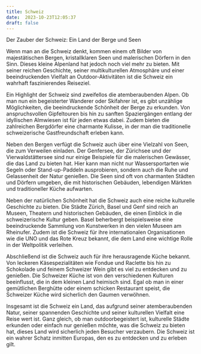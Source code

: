```yaml
---
title: Schweiz
date:  2023-10-23T12:05:37
draft: false
---
```


Der Zauber der Schweiz: Ein Land der Berge und Seen

Wenn man an die Schweiz denkt, kommen einem oft Bilder von majestätischen Bergen, kristallklaren Seen und malerischen Dörfern in den Sinn. Dieses kleine Alpenland hat jedoch noch viel mehr zu bieten. Mit seiner reichen Geschichte, seiner multikulturellen Atmosphäre und einer beeindruckenden Vielfalt an Outdoor-Aktivitäten ist die Schweiz ein wahrhaft faszinierendes Reiseziel.

Ein Highlight der Schweiz sind zweifellos die atemberaubenden Alpen. Ob man nun ein begeisterter Wanderer oder Skifahrer ist, es gibt unzählige Möglichkeiten, die beeindruckende Schönheit der Berge zu erkunden. Von anspruchsvollen Gipfeltouren bis hin zu sanften Spaziergängen entlang der idyllischen Almwiesen ist für jeden etwas dabei. Zudem bieten die zahlreichen Bergdörfer eine charmante Kulisse, in der man die traditionelle schweizerische Gastfreundschaft erleben kann.

Neben den Bergen verfügt die Schweiz auch über eine Vielzahl von Seen, die zum Verweilen einladen. Der Genfersee, der Zürichsee und der Vierwaldstättersee sind nur einige Beispiele für die malerischen Gewässer, die das Land zu bieten hat. Hier kann man nicht nur Wassersportarten wie Segeln oder Stand-up-Paddeln ausprobieren, sondern auch die Ruhe und Gelassenheit der Natur genießen. Die Seen sind oft von charmanten Städten und Dörfern umgeben, die mit historischen Gebäuden, lebendigen Märkten und traditioneller Küche aufwarten.

Neben der natürlichen Schönheit hat die Schweiz auch eine reiche kulturelle Geschichte zu bieten. Die Städte Zürich, Basel und Genf sind reich an Museen, Theatern und historischen Gebäuden, die einen Einblick in die schweizerische Kultur geben. Basel beherbergt beispielsweise eine beeindruckende Sammlung von Kunstwerken in den vielen Museen am Rheinufer. Zudem ist die Schweiz für ihre internationalen Organisationen wie die UNO und das Rote Kreuz bekannt, die dem Land eine wichtige Rolle in der Weltpolitik verleihen.

Abschließend ist die Schweiz auch für ihre herausragende Küche bekannt. Von leckeren Käsespezialitäten wie Fondue und Raclette bis hin zu Schokolade und feinem Schweizer Wein gibt es viel zu entdecken und zu genießen. Die Schweizer Küche ist von den verschiedenen Kulturen beeinflusst, die in dem kleinen Land heimisch sind. Egal ob man in einer gemütlichen Berghütte oder einem schicken Restaurant speist, die Schweizer Küche wird sicherlich den Gaumen verwöhnen.

Insgesamt ist die Schweiz ein Land, das aufgrund seiner atemberaubenden Natur, seiner spannenden Geschichte und seiner kulturellen Vielfalt eine Reise wert ist. Ganz gleich, ob man outdoorbegeistert ist, kulturelle Städte erkunden oder einfach nur genießen möchte, was die Schweiz zu bieten hat, dieses Land wird sicherlich jeden Besucher verzaubern. Die Schweiz ist ein wahrer Schatz inmitten Europas, den es zu entdecken und zu erleben gilt.